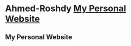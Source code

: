 # Ahmed-Roshdy [My Personal Website ](https://ahmed-roshdy-1.github.io/Ahmed-Roshdy/)
## My Personal Website 
